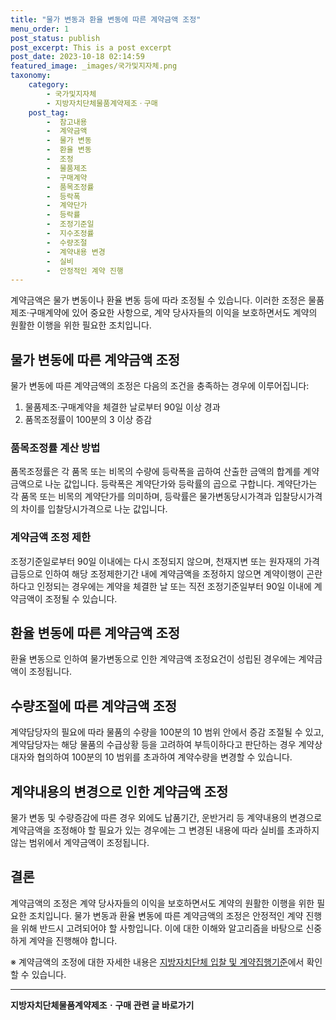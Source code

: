 ```yaml
---
title: "물가 변동과 환율 변동에 따른 계약금액 조정"
menu_order: 1
post_status: publish
post_excerpt: This is a post excerpt
post_date: 2023-10-18 02:14:59
featured_image: _images/국가및지자체.png
taxonomy:
    category:
        - 국가및지자체
        - 지방자치단체물품계약제조ㆍ구매
    post_tag:
        -  참고내용
        -  계약금액
        -  물가 변동
        -  환율 변동
        -  조정
        -  물품제조
        -  구매계약
        -  품목조정률
        -  등락폭
        -  계약단가
        -  등락률
        -  조정기준일
        -  지수조정률
        -  수량조절
        -  계약내용 변경
        -  실비
        -  안정적인 계약 진행
---
```



계약금액은 물가 변동이나 환율 변동 등에 따라 조정될 수 있습니다. 이러한 조정은 물품제조·구매계약에 있어 중요한 사항으로, 계약 당사자들의 이익을 보호하면서도 계약의 원활한 이행을 위한 필요한 조치입니다.

## 물가 변동에 따른 계약금액 조정

물가 변동에 따른 계약금액의 조정은 다음의 조건을 충족하는 경우에 이루어집니다:

1. 물품제조·구매계약을 체결한 날로부터 90일 이상 경과
2. 품목조정률이 100분의 3 이상 증감

### 품목조정률 계산 방법

품목조정률은 각 품목 또는 비목의 수량에 등락폭을 곱하여 산출한 금액의 합계를 계약금액으로 나눈 값입니다. 등락폭은 계약단가와 등락률의 곱으로 구합니다. 계약단가는 각 품목 또는 비목의 계약단가를 의미하며, 등락률은 물가변동당시가격과 입찰당시가격의 차이를 입찰당시가격으로 나눈 값입니다.

### 계약금액 조정 제한

조정기준일로부터 90일 이내에는 다시 조정되지 않으며, 천재지변 또는 원자재의 가격 급등으로 인하여 해당 조정제한기간 내에 계약금액을 조정하지 않으면 계약이행이 곤란하다고 인정되는 경우에는 계약을 체결한 날 또는 직전 조정기준일부터 90일 이내에 계약금액이 조정될 수 있습니다.

## 환율 변동에 따른 계약금액 조정

환율 변동으로 인하여 물가변동으로 인한 계약금액 조정요건이 성립된 경우에는 계약금액이 조정됩니다.

## 수량조절에 따른 계약금액 조정

계약담당자의 필요에 따라 물품의 수량을 100분의 10 범위 안에서 증감 조절될 수 있고, 계약담당자는 해당 물품의 수급상황 등을 고려하여 부득이하다고 판단하는 경우 계약상대자와 협의하여 100분의 10 범위를 초과하여 계약수량을 변경할 수 있습니다.

## 계약내용의 변경으로 인한 계약금액 조정

물가 변동 및 수량증감에 따른 경우 외에도 납품기간, 운반거리 등 계약내용의 변경으로 계약금액을 조정해야 할 필요가 있는 경우에는 그 변경된 내용에 따라 실비를 초과하지 않는 범위에서 계약금액이 조정됩니다.

## 결론

계약금액의 조정은 계약 당사자들의 이익을 보호하면서도 계약의 원활한 이행을 위한 필요한 조치입니다. 물가 변동과 환율 변동에 따른 계약금액의 조정은 안정적인 계약 진행을 위해 반드시 고려되어야 할 사항입니다. 이에 대한 이해와 알고리즘을 바탕으로 신중하게 계약을 진행해야 합니다.

※ 계약금액의 조정에 대한 자세한 내용은 [지방자치단체 입찰 및 계약집행기준](링크)에서 확인할 수 있습니다.
<!-- wp:separator -->
<hr class="wp-block-separator has-alpha-channel-opacity"/>
<!-- /wp:separator -->

<!-- wp:group {"backgroundColor":"base","layout":{"type":"constrained"}} -->
<div class="wp-block-group has-base-background-color has-background"><!-- wp:paragraph {"align":"center","fontSize":"large"} -->
<p class="has-text-align-center has-large-font-size"><strong>지방자치단체물품계약제조ㆍ구매 관련 글 바로가기</strong></p>
<!-- /wp:paragraph -->


<!-- wp:latest-posts
{"categories":[{"id":7236,"count":19,"description":"","link":"https://uknowlaw.com/category/%ec%a7%80%eb%b0%a9%ec%9e%90%ec%b9%98%eb%8b%a8%ec%b2%b4%eb%ac%bc%ed%92%88%ea%b3%84%ec%95%bd%ec%a0%9c%ec%a1%b0%e3%86%8d%ea%b5%ac%eb%a7%a4/","name":"지방자치단체물품계약제조ㆍ구매","slug":"지방자치단체물품계약제조ㆍ구매","taxonomy":"category","parent":0,"meta":[],"_links":{"self":[{"href":"https://uknowlaw.com/wp-json/wp/v2/categories/7236"}],"collection":[{"href":"https://uknowlaw.com/wp-json/wp/v2/categories"}],"about":[{"href":"https://uknowlaw.com/wp-json/wp/v2/taxonomies/category"}],"wp:post_type":[{"href":"https://uknowlaw.com/wp-json/wp/v2/posts?categories=7236"}],"curies":[{"name":"wp","href":"https://api.w.org/{rel}","templated":true}]}}],"postsToShow":100,"excerptLength":28,"postLayout":"grid","columns":2,"featuredImageAlign":"left","featuredImageSizeSlug":"large","fontSize":"medium"} /--></div>
<!-- /wp:group -->